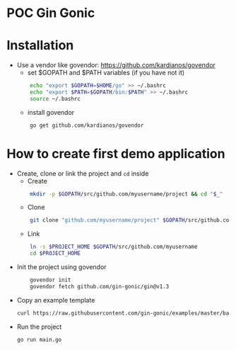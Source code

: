 # POC Gin Gonic

# Installation
* Use a vendor like govendor: https://github.com/kardianos/govendor
    * set $GOPATH and $PATH variables (if you have not it)
    ```bash
        echo "export $GOPATH=$HOME/go" >> ~/.bashrc
        echo "export $PATH=$GOPATH/bin:$PATH" >> ~/.bashrc
        source ~/.bashrc
    ```
    * install govendor
    ```bash
        go get github.com/kardianos/govendor
    ```

# How to create first demo application
* Create, clone or link the project and ```cd``` inside
    * Create  
    ```bash
        mkdir -p $GOPATH/src/github.com/myusername/project && cd "$_"
    ```
    * Clone
    ```bash
        git clone "github.com/myusername/project" $GOPATH/src/github.com/myusername
    ```
    * Link
    ```bash
        ln -s $PROJECT_HOME $GOPATH/src/github.com/myusername 
        cd $PROJECT_HOME
    ```
* Init the project using govendor
    ```bash
        govendor init
        govendor fetch github.com/gin-gonic/gin@v1.3
    ```
* Copy an example template
    ```bash
    curl https://raw.githubusercontent.com/gin-gonic/examples/master/basic/main.go > main.go
    ```
* Run the project
    ```bash
    go run main.go
    ```
